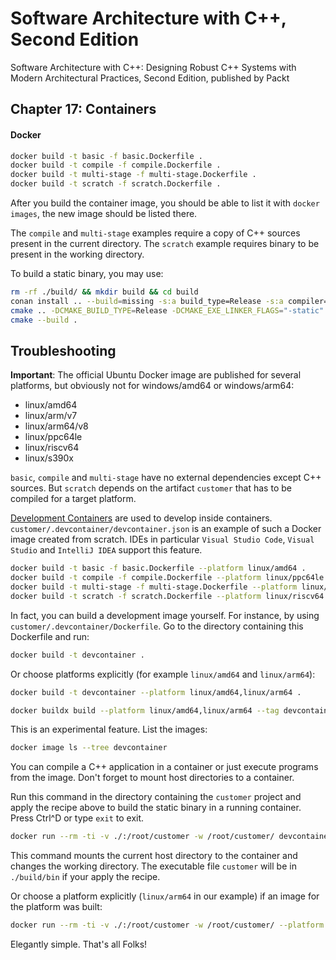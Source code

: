 # Software Architecture with C++, Second Edition

Software Architecture with C++: Designing Robust C++ Systems with Modern Architectural Practices, Second Edition, published by Packt

## Chapter 17: Containers

#### Docker

```bash
docker build -t basic -f basic.Dockerfile .
docker build -t compile -f compile.Dockerfile .
docker build -t multi-stage -f multi-stage.Dockerfile .
docker build -t scratch -f scratch.Dockerfile .
```

After you build the container image, you should be able to list it with `docker images`, the new image should be listed there.

The `compile` and `multi-stage` examples require a copy of C++ sources present in the current directory.
The `scratch` example requires binary to be present in the working directory.

To build a static binary, you may use:

```bash
rm -rf ./build/ && mkdir build && cd build
conan install .. --build=missing -s:a build_type=Release -s:a compiler=gcc -of .
cmake .. -DCMAKE_BUILD_TYPE=Release -DCMAKE_EXE_LINKER_FLAGS="-static" -DBUILD_SHARED_LIBS=OFF -DCMAKE_FIND_LIBRARY_SUFFIXES=".a"
cmake --build .
```

## Troubleshooting

**Important**: The official Ubuntu Docker image are published for several platforms,
but obviously not for windows/amd64 or windows/arm64:

- linux/amd64
- linux/arm/v7
- linux/arm64/v8
- linux/ppc64le
- linux/riscv64
- linux/s390x

`basic`, `compile` and `multi-stage` have no external dependencies except C++ sources.
But `scratch` depends on the artifact `customer` that has to be compiled for a target platform.

[Development Containers](https://containers.dev) are used to develop inside containers.
`customer/.devcontainer/devcontainer.json` is an example of such a Docker image created from scratch.
IDEs in particular `Visual Studio Code`, `Visual Studio` and `IntelliJ IDEA` support this feature.

```bash
docker build -t basic -f basic.Dockerfile --platform linux/amd64 .
docker build -t compile -f compile.Dockerfile --platform linux/ppc64le .
docker build -t multi-stage -f multi-stage.Dockerfile --platform linux/arm64 .
docker build -t scratch -f scratch.Dockerfile --platform linux/riscv64 .
```

In fact, you can build a development image yourself. For instance, by using `customer/.devcontainer/Dockerfile`.
Go to the directory containing this Dockerfile and run:

```bash
docker build -t devcontainer .
```

Or choose platforms explicitly (for example `linux/amd64` and `linux/arm64`):

```bash
docker build -t devcontainer --platform linux/amd64,linux/arm64 .
```

```bash
docker buildx build --platform linux/amd64,linux/arm64 --tag devcontainer .
```

This is an experimental feature. List the images:

```bash
docker image ls --tree devcontainer
```

You can compile a C++ application in a container or just execute programs from the image.
Don't forget to mount host directories to a container.

Run this command in the directory containing the `customer` project and
apply the recipe above to build the static binary in a running container.
Press Ctrl^D or type `exit` to exit.

```bash
docker run --rm -ti -v ./:/root/customer -w /root/customer/ devcontainer
```

This command mounts the current host directory to the container and changes the working directory.
The executable file `customer` will be in `./build/bin` if your apply the recipe.

Or choose a platform explicitly (`linux/arm64` in our example) if an image for the platform was built:

```bash
docker run --rm -ti -v ./:/root/customer -w /root/customer/ --platform linux/arm64 devcontainer
```

Elegantly simple. That's all Folks!
